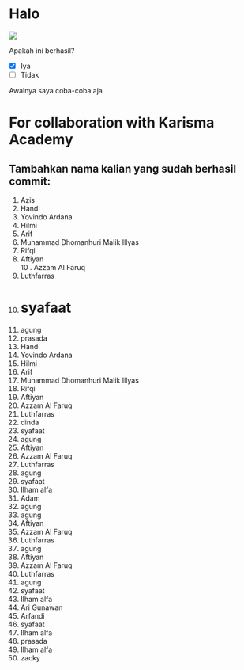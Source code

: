 # Halo

![](https://www.karismaacademy.com/wp-content/themes/karisma-academy/images/slider/home/top/robot.jpg)

Apakah ini berhasil? <br>

- [x] Iya
- [ ] Tidak

Awalnya saya coba-coba aja
# For collaboration with Karisma Academy

## Tambahkan nama kalian yang sudah berhasil commit:

1. Azis <br>
4. Handi
5. Yovindo Ardana <br>
6. Hilmi <br>
7. Arif <br>
8. Muhammad Dhomanhuri Malik Illyas <br>
9. Rifqi <br>
8. Aftiyan <br>
10 . Azzam Al Faruq <br>
9. Luthfarras <br>
12. # syafaat <br>
13. agung
14. prasada
2. Handi <br>
3. Yovindo Ardana <br>
4. Hilmi <br>
5. Arif <br>
6. Muhammad Dhomanhuri Malik Illyas <br>
7. Rifqi <br>
8. Aftiyan <br>
9. Azzam Al Faruq <br>
10. Luthfarras <br>
11. dinda <br>
12. syafaat <br>
12. agung
8. Aftiyan <br>
10. Azzam Al Faruq <br>
11. Luthfarras <br>
12. agung
12. syafaat <br>
13. Ilham alfa <br>
14. Adam <br>
13. agung
13. agung <br>
14. Aftiyan <br>
15. Azzam Al Faruq <br>
16. Luthfarras <br>
17. agung <br>
13. Aftiyan <br>
14. Azzam Al Faruq <br>
15. Luthfarras <br>
16. agung <br>
17. syafaat <br>
18. Ilham alfa <br>
19. Ari Gunawan <br>
20. Arfandi <br>
12. syafaat <br>
13. Ilham alfa <br>
14. prasada<br>
13. Ilham alfa <br>
22. zacky
